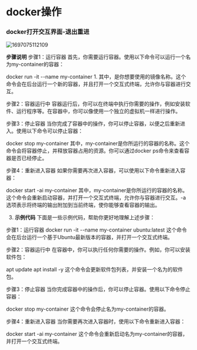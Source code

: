 # docker操作

### docker打开交互界面-退出重进

![1697075112109](C:\Users\couco\AppData\Local\Temp\1697075112109.png)

**步骤说明**
步骤1：运行容器
首先，你需要运行容器。使用以下命令可以运行一个名为my-container的容器：

docker run -it --name my-container <image-name>
1.
其中，<image-name>是你想要使用的镜像名称。这个命令会在后台运行一个新的容器，并且打开一个交互式终端，允许你与容器进行交互。

步骤2：容器运行中
容器运行后，你可以在终端中执行你需要的操作，例如安装软件、运行程序等。在容器中，你可以像使用一个独立的虚拟机一样进行操作。

步骤3：停止容器
当你完成了容器中的操作，你可以停止容器，以便之后重新进入。使用以下命令可以停止容器：

docker stop my-container
其中，my-container是你所运行的容器的名称。这个命令会将容器停止，并释放容器占用的资源。你可以通过docker ps命令来查看容器是否已经停止。

步骤4：重新进入容器
如果你需要再次进入容器，可以使用以下命令重新进入容器：

docker start -ai my-container
其中，my-container是你所运行的容器的名称。这个命令会重新启动容器，并打开一个交互式终端，允许你与容器进行交互。-a选项表示将终端的输出附加到当前终端，使你能够查看容器的输出。

3. **示例代码**
    下面是一些示例代码，帮助你更好地理解上述步骤：

步骤1：运行容器
docker run -it --name my-container ubuntu:latest
这个命令会在后台运行一个基于Ubuntu最新版本的容器，并打开一个交互式终端。

步骤2：容器运行中
在容器中，你可以执行任何你需要的操作。例如，你可以安装软件包：

apt update
apt install -y <package-name>
这个命令会更新软件包列表，并安装一个名为<package-name>的软件包。

步骤3：停止容器
当你完成容器中的操作后，你可以停止容器。使用以下命令停止容器：

docker stop my-container
这个命令会停止名为my-container的容器。

步骤4：重新进入容器
当你需要再次进入容器时，使用以下命令重新进入容器：

docker start -ai my-container
这个命令会重新启动名为my-container的容器，并打开一个交互式终端。

